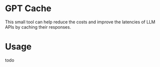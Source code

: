 # GPT Cache

This small tool can help reduce the costs and improve the latencies of LLM APIs by caching their responses.

# Usage

todo
